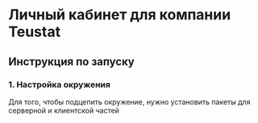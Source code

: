 # Личный кабинет для компании Teustat

## Инструкция по запуску
### 1. Настройка окружения

Для того, чтобы подцепить окружение, нужно установить пакеты для серверной и клиентской частей
